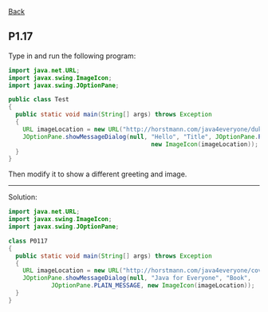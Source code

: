 [Back](../README.md)

## P1.17

Type in and run the following program:

```java
import java.net.URL;
import javax.swing.ImageIcon;
import javax.swing.JOptionPane;

public class Test
{
  public static void main(String[] args) throws Exception
  {
    URL imageLocation = new URL("http://horstmann.com/java4everyone/duke.gif");
    JOptionPane.showMessageDialog(null, "Hello", "Title", JOptionPane.PLAIN_MESSAGE, 
                                        new ImageIcon(imageLocation));
  }
}
```

Then modify it to show a different greeting and image.

---

Solution:

```java
import java.net.URL;
import javax.swing.ImageIcon;
import javax.swing.JOptionPane;

class P0117 
{
  public static void main(String[] args) throws Exception 
  {
    URL imageLocation = new URL("http://horstmann.com/java4everyone/cover.jpg");
    JOptionPane.showMessageDialog(null, "Java for Everyone", "Book",
            JOptionPane.PLAIN_MESSAGE, new ImageIcon(imageLocation));
  }
}
```